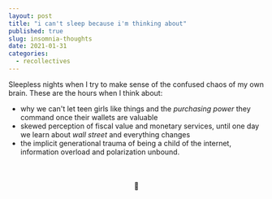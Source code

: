 ```yaml
---
layout: post
title: "i can't sleep because i'm thinking about"
published: true
slug: insomnia-thoughts
date: 2021-01-31
categories:
  - recollectives
---
```


Sleepless nights when I try to make sense of the confused chaos of my own brain. These are the hours when I think about: 

- why we can't let teen girls like things and the _purchasing power_ they command once their wallets are valuable
- skewed perception of fiscal value and monetary services, until one day we learn about _wall street_ and everything changes
- the implicit generational trauma of being a child of the internet, information overload and polarization unbound.

<br />

<h4 style="text-align:center">🌃</h4>

<br />
